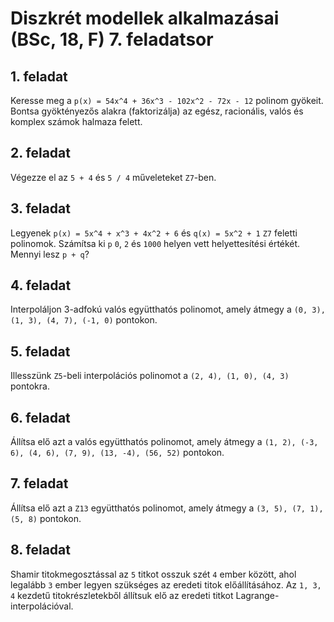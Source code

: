 # Diszkrét modellek alkalmazásai (BSc, 18, F) 7. feladatsor



## 1. feladat

Keresse meg a `p(x) = 54x^4 + 36x^3 - 102x^2 - 72x - 12` polinom gyökeit. Bontsa gyöktényezős alakra (faktorizálja) az egész, racionális, valós és komplex számok halmaza felett.

## 2. feladat

Végezze el az `5 + 4` és `5 / 4` műveleteket `Z7`-ben.

## 3. feladat

Legyenek `p(x) = 5x^4 + x^3 + 4x^2 + 6` és `q(x) = 5x^2 + 1` `Z7` feletti polinomok. Számítsa ki `p` `0`, `2` és `1000` helyen vett helyettesítési értékét. Mennyi lesz `p + q`?

## 4. feladat

Interpoláljon 3-adfokú valós együtthatós polinomot, amely átmegy a `(0, 3), (1, 3), (4, 7), (-1, 0)` pontokon.

## 5. feladat

Illesszünk `Z5`-beli interpolációs polinomot a `(2, 4), (1, 0), (4, 3)` pontokra.

## 6. feladat

Állítsa elő azt a valós együtthatós polinomot, amely átmegy a `(1, 2), (-3, 6), (4, 6), (7, 9), (13, -4), (56, 52)` pontokon.

## 7. feladat

Állítsa elő azt a `Z13` együtthatós polinomot, amely átmegy a `(3, 5), (7, 1), (5, 8)` pontokon.

## 8. feladat

Shamir titokmegosztással az `5` titkot osszuk szét `4` ember között, ahol legalább `3` ember legyen szükséges az eredeti titok előállításához. Az `1, 3, 4` kezdetű titokrészletekből állítsuk elő az eredeti titkot Lagrange-interpolációval.


